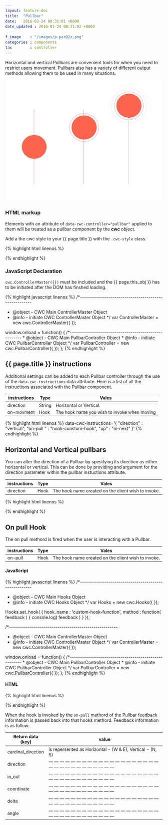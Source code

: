 ```yaml
---
layout: feature-doc
title:  "Pullbar"
date:   2016-02-24 00:31:01 +0000
date_updated : 2016-01-24 00:31:02 +0000

f_image    : "/images/p-par@2x.png"
categories : components
tax        : controller
---
```

Horizontal and vertical Pullbars are convenient tools for when you need to restrict users movement. Pullbars also has a variety of different output methods allowing them to be used in many situations.
<!--more-->

![alt text]( /images/p-par@2x.png "Logo Title Text 1")

### HTML markup
Elements with an attribute of `data-cwc-controller="pullbar"` applied to them will be treated as a pullbar component by the **cwc** object.

Add a the cwc style to your {{ page.title }} with the `.cwc-style` class.

{% highlight html linenos %}
<div class="cwc-style" data-cwc-controller="pullbar"  >
    <span></span>
</div>
{% endhighlight %}

### JavaScript Declaration
`cwc.ControllerMaster({})` must be included and the {{ page.this_obj }} has to be initiated after the DOM has finshed loading.

{% highlight javascript linenos %}
/*------------------------------------------------------
* @object - CWC Main ControllerMaster Object
* @info   - initiate CWC ControllerMaster Object
*/
var ControllerMaster = new cwc.ControllerMaster({
});

window.onload = function() {
    /*------------------------------------------------------
    * @object - CWC Main PullbarController Object
    * @info   - initiate CWC PullbarController Object
    */
    var PullbarController = new cwc.PullbarController({
    });
};
{% endhighlight %}

[comment]: <> (--------------------------------------------------------------------------------------------------------)
[comment]: <> (--------------------------------------------------------------------------------------------------------)

## {{ page.title }} instructions
Additional settings can be added to each Pullbar controller through the use of the `data-cwc-instructions` data attribute. Here is a list of all the instructions associated with the Pullbar component.

| instructions  | Type    | Vales                                                |
| ------------- | ------- | --------------                                       |
| direction     | String  | Horizontal or Vertical.                              |
| on-movment    | Hook    | The hook name you wish to invoke when moving         |

{% highlight html linenos %}
data-cwc-instructions='{ "direction" : "vertical", "on-pull " : "hook-cunstom-hook", "up" : "ni-next" }'
{% endhighlight %}

[comment]: <> (--------------------------------------------------------------------------------------------------------)
[comment]: <> (--------------------------------------------------------------------------------------------------------)

## Horizontal and Vertical pullbars
You can alter the direction of a Pullbar by spesifying its direction as either horizontal or vertical. This can be done by providing and argument for the direction parameter within the pullbar instuctions attribute.

| instructions  | Type    | Vales                                                |
| ------------- | ------- | --------------                                       |
| direction     | Hook    | The hook name created on the client wish to invoke.  |

{% highlight html linenos %}
<div class="cwc-style" data-cwc-controller="pullbar"
    data-cwc-instructions='{ "on-pull" : "custom-hook-function" }'  >
    <span></span>
</div>
{% endhighlight %}

[comment]: <> (--------------------------------------------------------------------------------------------------------)
[comment]: <> (--------------------------------------------------------------------------------------------------------)

## On pull Hook
The on pull methord is fired when the user is interacting with a Pullbar.

| instructions  | Type    | Vales                                                |
| ------------- | ------- | --------------                                       |
| on-pull       | Hook    | The hook name created on the client wish to invoke.  |

#### JavaScript
{% highlight javascript linenos %}
/*------------------------------------------------------
* @object - CWC Main Hooks Object
* @info   - initiate CWC Hooks Object
*/
var Hooks = new cwc.Hooks({
});

Hooks.set_hook( {
  hook_name : 'custom-hook-function',
  method    : function( feedback ) { console.log( feedback )  }
});

/*------------------------------------------------------
* @object - CWC Main ControllerMaster Object
* @info   - initiate CWC ControllerMaster Object
*/
var ControllerMaster = new cwc.ControllerMaster({
});

window.onload = function() {
    /*------------------------------------------------------
    * @object - CWC Main PullbarController Object
    * @info   - initiate CWC PullbarController Object
    */
    var PullbarController = new cwc.PullbarController({
    });
};
{% endhighlight %}

#### HTML
{% highlight html linenos %}
<div class="cwc-style" data-cwc-controller="pullbar"
    data-cwc-instructions='{ "on-pull" : "custom-hook-function" }' >
    <span></span>
</div>
{% endhighlight %}

When the hook is invoked by the `on-pull` methord of the Pullbar feedback information is passed back into that hooks methord. Feedback information is as follow:

| Return data (key)    | value                                                          |
| -------------------- | -------------------------------------------------------------- |
| cardinal_direction   | is repersented as Horizontal - (W & E); Vertical - (N, S)      |
| direction            | — — — — — — — — — — — — — — — — — — — — — — — — — — — — — — — —|
| in_out               | — — — — — — — — — — — — — — — — — — — — — — — — — — — — — — — —|
| coordinate           | — — — — — — — — — — — — — — — — — — — — — — — — — — — — — — — —|
| delta                | — — — — — — — — — — — — — — — — — — — — — — — — — — — — — — — —|
| angle                | — — — — — — — — — — — — — — — — — — — — — — — — — — — — — — — —|
